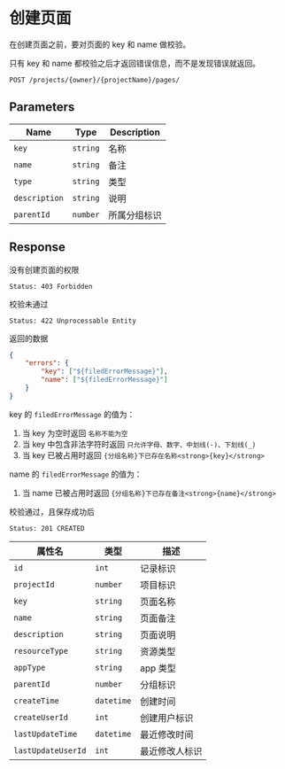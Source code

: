 # 创建页面

在创建页面之前，要对页面的 key 和 name 做校验。

只有 key 和 name 都校验之后才返回错误信息，而不是发现错误就返回。

```text
POST /projects/{owner}/{projectName}/pages/
```

## Parameters

| Name          | Type     | Description  |
| ------------- | -------- | ------------ |
| `key`         | `string` | 名称         |
| `name`        | `string` | 备注         |
| `type`        | `string` | 类型         |
| `description` | `string` | 说明         |
| `parentId`    | `number` | 所属分组标识 |

## Response

没有创建页面的权限

```text
Status: 403 Forbidden
```

校验未通过

```text
Status: 422 Unprocessable Entity
```

返回的数据

```json
{
    "errors": {
        "key": ["${filedErrorMessage}"],
        "name": ["${filedErrorMessage}"]
    }
}
```

key 的 `filedErrorMessage` 的值为：

1. 当 key 为空时返回 `名称不能为空`
2. 当 key 中包含非法字符时返回 `只允许字母、数字、中划线(-)、下划线(_)`
3. 当 key 已被占用时返回 `{分组名称}下已存在名称<strong>{key}</strong>`

name 的 `filedErrorMessage` 的值为：

1. 当 name 已被占用时返回 `{分组名称}下已存在备注<strong>{name}</strong>`

校验通过，且保存成功后

```text
Status: 201 CREATED
```

| 属性名             | 类型       | 描述           |
| ------------------ | ---------- | -------------- |
| `id`               | `int`      | 记录标识       |
| `projectId`        | `number`   | 项目标识       |
| `key`              | `string`   | 页面名称       |
| `name`             | `string`   | 页面备注       |
| `description`      | `string`   | 页面说明       |
| `resourceType`     | `string`   | 资源类型       |
| `appType`          | `string`   | app 类型       |
| `parentId`         | `number`   | 分组标识       |
| `createTime`       | `datetime` | 创建时间       |
| `createUserId`     | `int`      | 创建用户标识   |
| `lastUpdateTime`   | `datetime` | 最近修改时间   |
| `lastUpdateUserId` | `int`      | 最近修改人标识 |